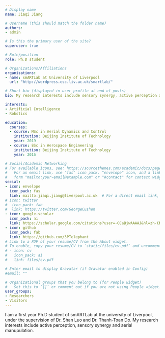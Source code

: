 ```yaml
---
# Display name
name: Jiaqi Jiang

# Username (this should match the folder name)
authors:
- admin

# Is this the primary user of the site?
superuser: true

# Role/position
role: Ph.D student

# Organizations/Affiliations
organizations:
- name: smARTLab at University of Liverpool
  url: "http://wordpress.csc.liv.ac.uk/smartlab/"

# Short bio (displayed in user profile at end of posts)
bio: My research interests include sensory synergy, active perception and aerial manipulation.

interests:
- Artificial Intelligence
- Robotics

education:
  courses:
  - course: MSc in Aerial Dynamics and Control
    institution: Beijing Institute of Technology
    year: 2019
  - course: BSc in Aerospace Engineering
    institution: Beijing Institute of Technology
    year: 2016

# Social/Academic Networking
# For available icons, see: https://sourcethemes.com/academic/docs/page-builder/#icons
#   For an email link, use "fas" icon pack, "envelope" icon, and a link in the
#   form "mailto:your-email@example.com" or "#contact" for contact widget.
social:
- icon: envelope
  icon_pack: fas
  link: mailto:jiaqi.jiang@liverpool.ac.uk  # For a direct email link, use "mailto:jiaqi.jiang@liverpool.ac.uk".
# icon: twitter
#  icon_pack: fab
#  link: https://twitter.com/GeorgeCushen
- icon: google-scholar
  icon_pack: ai
  link: https://scholar.google.com/citations?user=-CCaBjwAAAAJ&hl=zh-CN
- icon: github
  icon_pack: fab
  link: https://github.com/3PTelephant
# Link to a PDF of your resume/CV from the About widget.
# To enable, copy your resume/CV to `static/files/cv.pdf` and uncomment the lines below.
# - icon: cv
#   icon_pack: ai
#   link: files/cv.pdf

# Enter email to display Gravatar (if Gravatar enabled in Config)
#email: ""

# Organizational groups that you belong to (for People widget)
#   Set this to `[]` or comment out if you are not using People widget.
user_groups:
- Researchers
- Visitors
---
```


I am a first year Ph.D student of smARTLab at the university of Liverpool, under the supervision of Dr. Shan Luo and Dr. Thanh-Toan Do. My research interests include active perception, sensory synergy and aerial manupulation. 

